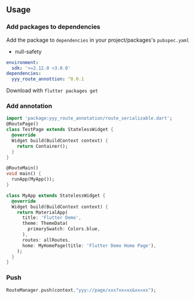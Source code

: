 ## Usage

### Add packages to dependencies

Add the package to `dependencies` in your project/packages's `pubspec.yaml`

*  null-safety

``` yaml
environment:
  sdk: '>=2.12.0 <3.0.0'
dependencies:
  yyy_route_annottion: ^0.0.1
``` 

Download with `flutter packages get`

### Add annotation

```dart
import 'package:yyy_route_annotation/route_serializable.dart';
@RoutePage()
class TestPage extends StatelessWidget {
  @override
  Widget build(BuildContext context) {
    return Container();
  }
}

@RouteMain()
void main() {
  runApp(MyApp());
}

class MyApp extends StatelessWidget {
  @override
  Widget build(BuildContext context) {
    return MaterialApp(
      title: 'Flutter Demo',
      theme: ThemeData(
        primarySwatch: Colors.blue,
      ),
      routes: allRoutes,
      home: MyHomePage(title: 'Flutter Demo Home Page'),
    );
  }
}

```

### Push
```dart
RouteManager.push(context,"yyy://page/xxx?xx=xx&xx=xx");
```
